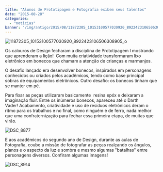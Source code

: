 ```yaml
---
title: "Alunos de Prototipagem e Fotografia exibem seus talentos"
date: "2015-08-28"
categories: 
  - "noticias"
banner: "/img/antigo/2015/08/11872305_10153100577030920_8922423106506308905_o1.jpg"
---
```


![11872305_10153100577030920_8922423106506308905_o](/img/antigo/2015/08/11872305_10153100577030920_8922423106506308905_o1.jpg)

Os calouros de Design fecharam a disciplina de Prototipagem I mostrando que aprenderam a lição!  Com muita criatividade transformaram lixo eletrônico em bonecos que chamam a atenção de crianças e marmanjos.

O desafio lançado era desenvolver bonecos, inspirados em personagens conhecidos ou criados pelos acadêmicos, tendo como base principal sobras de equipamentos eletrônicos. Outro desafio: os bonecos tinham que se manter em pé.

Para fixar as peças utilizaram basicamente  resina epóx e deixaram a imaginação fluir. Entre os inúmeros bonecos, apareceu até o Darth Vader! Acabamento, criatividade e uso de resíduos eletrônicos deram o ritmo para os trabalhos e no final, como ninguém é de ferro, nada melhor que uma confraternização para fechar essa primeira etapa, de muitas que virão. 

![DSC_8877](/img/antigo/2015/08/DSC_8877.jpg)

E aos acadêmicos do segundo ano de Design, durante as aulas de Fotografia, coube a missão de fotografar as peças realçando os ângulos, planos e o aspecto da luz e sombra e mesmo algumas "batalhas" entre personagens diversos. Confiram algumas imagens!

![DSC_8914](/img/antigo/2015/08/DSC_8914.jpg)

